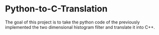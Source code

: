 # Python-to-C-Translation

The goal of this project is to take the python code of the previously implemented the two dimensional histogram filter and translate it into C++.
